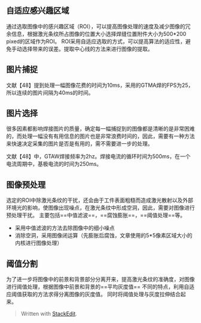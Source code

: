 ## 自适应感兴趣区域
通过选取图像中的感兴趣区域（ROI），可以提高图像处理的速度及减少图像的冗余信息，根据激光条纹所占图像的位置大小选择焊缝位置附件大小为500*200 pixed的区域作为ROI。
ROI采用自适应选取的方式，可以提高算法的适应性，避免手动选择带来的误差。提取中心线的方法来进行图像的提取。
## 图片捕捉
文献【48】提到处理一幅图像花费的时间为10ms，采用的GTMA焊的FPS为25，所以连续的图片间隔为40ms的时间。
## 图片选择
很多因素都影响焊接图片的质量，确定每一幅捕捉到的图像都是清晰的是非常困难的，而处理一幅没有有用信息的图片也是非常浪费时间的，因此，需要有一种方法来快速决定采集的图片是否是有用的，需不需要进一步的处理。

文献【48】中，GTAW焊接频率为2hz。焊接电流的循环时间为500ms，在一个电流周期中，基极电流的时间为250ms。
## 图像预处理
选定的ROI中除激光条纹的干扰，还会由于工件表面粗糙而造成激光散射以及外部环境光的影响，使图像出现噪点，在激光条纹中形成空洞，因此，需要对图像进行预处理干扰。
主要包括==中值滤波==，==腐蚀膨胀==，==阈值处理==等。
- 采用中值滤波的方法去除图像中的细小噪点
- 消除空洞，采用图像闭运算（先膨胀后腐蚀，文章使用的5*5像素区域大小的内核进行图像处理）

## 阈值分割
为了进一步将图像中的前景和背景部分分离开来，提高激光条纹的准确度，对图像进行阈值处理，根据图像中前景和背景的==平均灰度值== 不同的特点，利用自适应阈值获取的方法求得分离图像的灰度值。
同时将阈值处理与灰度拉伸结合起来。




> Written with [StackEdit](https://stackedit.io/).
<!--stackedit_data:
eyJoaXN0b3J5IjpbMTIxNTIxMzgyMV19
-->